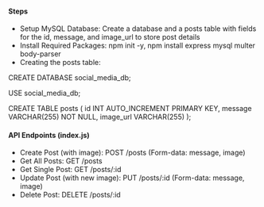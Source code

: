 #### Steps
- Setup MySQL Database: Create a database and a posts table with fields for the id, message, and image_url to store post details
- Install Required Packages: npm init -y, npm install express mysql multer body-parser
- Creating the posts table:

CREATE DATABASE social_media_db;

USE social_media_db;

CREATE TABLE posts (
  id INT AUTO_INCREMENT PRIMARY KEY,
  message VARCHAR(255) NOT NULL,
  image_url VARCHAR(255)
);


#### API Endpoints (index.js)
- Create Post (with image): POST /posts (Form-data: message, image)
- Get All Posts: GET /posts
- Get Single Post: GET /posts/:id
- Update Post (with new image): PUT /posts/:id (Form-data: message, image)
- Delete Post: DELETE /posts/:id

